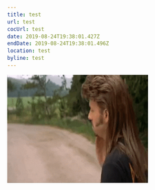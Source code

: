 ```yaml
---
title: test
url: test
cocUrl: test
date: 2019-08-24T19:38:01.427Z
endDate: 2019-08-24T19:38:01.496Z
location: test
byline: test
---
```

![test](/images/uploads/joedirtshame.gif "test")
